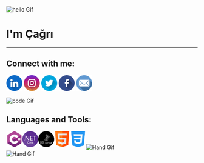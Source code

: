 
<img align="centre" alt="hello Gif" width="180px" src="https://media.giphy.com/media/26xBwdIuRJiAIqHwA/giphy.gif"/>
<h1 align="centre">I'm Çağrı</h1>
<hr>

<h2 align="centre" color="blue">Connect with me:</h2>

[<img align="centre" alt="linkedin icon" width="42px" src="/img/linkedin.png"/>](https://www.linkedin.com/in/cagrisakar/)    [<img align="centre" alt="instagram icon" width="42px" src="/img/instagram.png"/>](https://www.instagram.com/cagrisakarr/)    [<img align="centre" alt="twitter icon" width="42px" src="/img/twitter.png"/>](https://twitter.com/cagri_sakar)     [<img align="centre" alt="facebook icon" width="42px" src="/img/facebook.png"/>](https://www.facebook.com/cagris.sakar/)     [<img align="centre" alt="mail icon" width="42px" src="/img/email.png"/>](<mailto:cagri.sakar@hotmail.com>)

<img align="centre" alt="code Gif" width="100px" src="https://media.giphy.com/media/USV0ym3bVWQJJmNu3N/giphy.gif"/>

<br>
<h2 align="left" color="red">Languages and Tools:</h2>
<img align="left" padding-right="30px" alt="c sharp icon" width="42px" src="/img/c-sharp.png"/>   <img align="left" alt="netcore icon" width="42px" src="/img/net-core.png"/>   <img align="left" alt="sql server icon" width="42px" src="/img/sql-server.png"/>    <img align="left" alt="html icon" width="42px" src="/img/html.png"/>   <img align="left" alt="css3 icon" width="42px" src="/img/css-3.png"/>
<br>

<br>
<img align="centre" alt="Hand Gif" width="200px" src="https://media.giphy.com/media/48M4FVK5UeRNglWAyk/giphy-downsized-large.gif"/>
<br>
<img align="centre" alt="Hand Gif" width="42px" src="https://user-images.githubusercontent.com/42378118/110234147-e3259600-7f4e-11eb-95be-0c4047144dea.gif"/>
